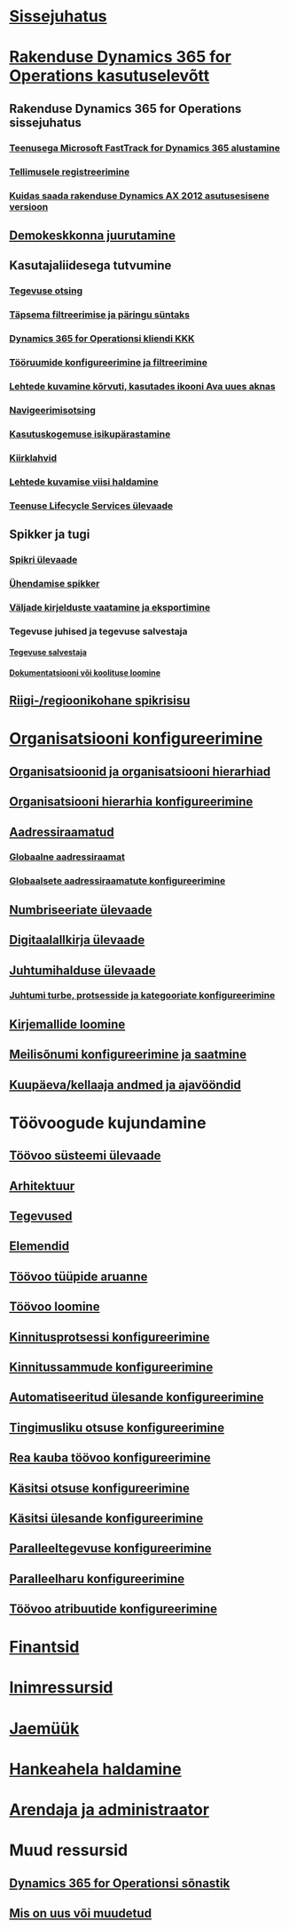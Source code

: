 # [Sissejuhatus](index.md)

# [Rakenduse Dynamics 365 for Operations kasutuselevõtt](get-started/onboarding-home.md)
## Rakenduse Dynamics 365 for Operations sissejuhatus
### [Teenusega Microsoft FastTrack for Dynamics 365 alustamine](get-started/fasttrack-dynamics-365-overview.md)
### [Tellimusele registreerimine](/dynamics365/operations/dev-itpro/dev-tools/sign-up-preview-subscription?toc=/dynamics365/operations/toc.json)
### [Kuidas saada rakenduse Dynamics AX 2012 asutusesisene versioon](/dynamics365/operations/dev-itpro/deployment/csp-download-customersource?toc=/dynamics365/operations/toc.json)
## [Demokeskkonna juurutamine](/dynamics365/operations/dev-itpro/deployment/deploy-demo-environment?toc=/dynamics365/operations/toc.json)

## Kasutajaliidesega tutvumine
### [Tegevuse otsing](get-started/action-search.md)
### [Täpsema filtreerimise ja päringu süntaks](get-started/advanced-filtering-query-options.md)
### [Dynamics 365 for Operationsi kliendi KKK](get-started/client-faq.md)
### [Tööruumide konfigureerimine ja filtreerimine](get-started/configure-filter-workspaces.md)
### [Lehtede kuvamine kõrvuti, kasutades ikooni Ava uues aknas](get-started/display-pages-side-by-side.md)
### [Navigeerimisotsing](get-started/navigation-search.md)
### [Kasutuskogemuse isikupärastamine](get-started/personalize-user-experience.md)
### [Kiirklahvid](get-started/shortcut-keys.md)
### [Lehtede kuvamise viisi haldamine](get-started/window-management.md)
### [Teenuse Lifecycle Services ülevaade](/dynamics365/operations/dev-itpro/lifecycle-services/lcs-works-lcs?toc=/dynamics365/operations/toc.json)

## Spikker ja tugi
### [Spikri ülevaade](/dynamics365/operations/dev-itpro/get-started/help-overview?toc=/dynamics365/operations/toc.json)
### [Ühendamise spikker](/dynamics365/operations/dev-itpro/get-started/help-connect?toc=/dynamics365/operations/toc.json)
### [Väljade kirjelduste vaatamine ja eksportimine](get-started/view-export-field-descriptions.md)

### Tegevuse juhised ja tegevuse salvestaja
#### [Tegevuse salvestaja](/dynamics365/operations/dev-itpro/user-interface/task-recorder?toc=/dynamics365/operations/toc.json)
#### [Dokumentatsiooni või koolituse loomine](/dynamics365/operations/dev-itpro/user-interface/task-recorder?toc=/dynamics365/operations/toc.json)

## [Riigi-/regioonikohane spikrisisu](/dynamics365/operations/dev-itpro/lcs-solutions/country-region?toc=/dynamics365/operations/toc.json)

# [Organisatsiooni konfigureerimine](organization-administration/organization-administration-home-page.md)
## [Organisatsioonid ja organisatsiooni hierarhiad](organization-administration/organizations-organizational-hierarchies.md)
## [Organisatsiooni hierarhia konfigureerimine](organization-administration/plan-organizational-hierarchy.md)
## [Aadressiraamatud](organization-administration/qa-address-books.md)
### [Globaalne aadressiraamat](organization-administration/overview-global-address-book.md)
### [Globaalsete aadressiraamatute konfigureerimine](organization-administration/plan-configuration-global-address-book-additional-address-books.md)
## [Numbriseeriate ülevaade](organization-administration/number-sequence-overview.md)
## [Digitaalallkirja ülevaade](organization-administration/electronic-signature-overview.md)
## [Juhtumihalduse ülevaade](organization-administration/cases.md)
### [Juhtumi turbe, protsesside ja kategooriate konfigureerimine](organization-administration/plan-case-management.md)
## [Kirjemallide loomine](organization-administration/record-templates.md)
## [Meilisõnumi konfigureerimine ja saatmine](organization-administration/configure-email.md)
## [Kuupäeva/kellaaja andmed ja ajavööndid](organization-administration/date-time-zones.md)

# Töövoogude kujundamine
## [Töövoo süsteemi ülevaade](organization-administration/overview-workflow-system.md)
## [Arhitektuur](organization-administration/workflow-system-architecture.md)
## [Tegevused](organization-administration/workflow-actions.md)
## [Elemendid](organization-administration/workflow-elements.md)
## [Töövoo tüüpide aruanne](organization-administration/workflow-types-report.md)
## [Töövoo loomine](organization-administration/create-workflow.md)
## [Kinnitusprotsessi konfigureerimine](organization-administration/configure-approval-process-workflow.md)
## [Kinnitussammude konfigureerimine](organization-administration/configure-approval-step-workflow.md)
## [Automatiseeritud ülesande konfigureerimine](organization-administration/configure-automated-task-workflow.md)
## [Tingimusliku otsuse konfigureerimine](organization-administration/configure-conditional-decision-workflow.md)
## [Rea kauba töövoo konfigureerimine](organization-administration/configure-line-item-workflow.md)
## [Käsitsi otsuse konfigureerimine](organization-administration/configure-manual-decision-workflow.md)
## [Käsitsi ülesande konfigureerimine](organization-administration/configure-manual-task-workflow.md)
## [Paralleeltegevuse konfigureerimine](organization-administration/configure-parallel-activity-workflow.md)
## [Paralleelharu konfigureerimine](organization-administration/configure-parallel-branch-workflow.md)
## [Töövoo atribuutide konfigureerimine](organization-administration/configure-workflow-properties.md)

# [Finantsid](/dynamics365/operations/financials/index)

# [Inimressursid](/dynamics365/operations/human-resources/index)

# [Jaemüük](/dynamics365/operations/retail/index)

# [Hankeahela haldamine](/dynamics365/operations/supply-chain/index)

# [Arendaja ja administraator](/dynamics365/operations/dev-itpro/index)

# Muud ressursid
## [Dynamics 365 for Operationsi sõnastik](get-started/glossary.md)
## [Mis on uus või muudetud](/dynamics365/operations/dev-itpro/get-started/whats-new-changed?toc=/dynamics365/operations/toc.json)

